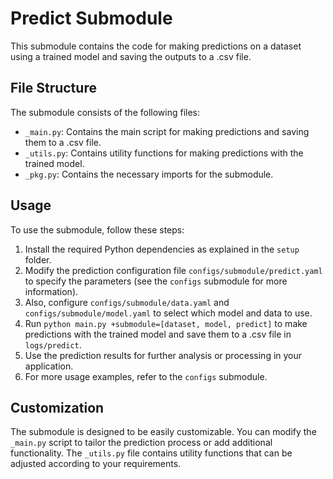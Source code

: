 # Predict Submodule

This submodule contains the code for making predictions on a dataset using a trained model and saving the outputs to a .csv file.

## File Structure

The submodule consists of the following files:

- `_main.py`: Contains the main script for making predictions and saving them to a .csv file.
- `_utils.py`: Contains utility functions for making predictions with the trained model.
- `_pkg.py`: Contains the necessary imports for the submodule.

## Usage

To use the submodule, follow these steps:

1. Install the required Python dependencies as explained in the `setup` folder.
2. Modify the prediction configuration file `configs/submodule/predict.yaml` to specify the parameters (see the `configs` submodule for more information).
3. Also, configure `configs/submodule/data.yaml` and `configs/submodule/model.yaml` to select which model and data to use.
4. Run `python main.py +submodule=[dataset, model, predict]` to make predictions with the trained model and save them to a .csv file in `logs/predict`.
5. Use the prediction results for further analysis or processing in your application.
6. For more usage examples, refer to the `configs` submodule.

## Customization

The submodule is designed to be easily customizable. You can modify the `_main.py` script to tailor the prediction process or add additional functionality. The `_utils.py` file contains utility functions that can be adjusted according to your requirements.